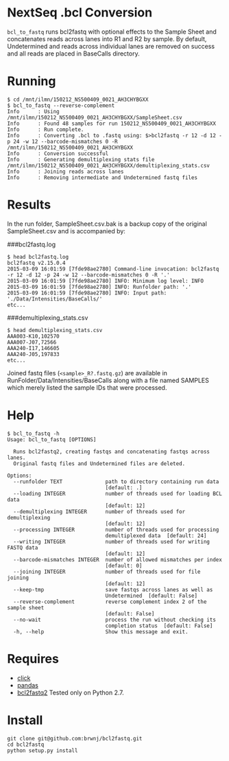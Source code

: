 # NextSeq .bcl Conversion
`bcl_to_fastq` runs bcl2fastq with optional effects to the Sample Sheet and
concatenates reads across lanes into R1 and R2 by sample. By default,
Undetermined and reads across individual lanes are removed on success and
all reads are placed in BaseCalls directory.

# Running
```
$ cd /mnt/ilmn/150212_NS500409_0021_AH3CHYBGXX
$ bcl_to_fastq --reverse-complement
Info      : Using /mnt/ilmn/150212_NS500409_0021_AH3CHYBGXX/SampleSheet.csv
Info      : Found 48 samples for run 150212_NS500409_0021_AH3CHYBGXX
Info      : Run complete.
Info      : Converting .bcl to .fastq using: $>bcl2fastq -r 12 -d 12 -p 24 -w 12 --barcode-mismatches 0 -R /mnt/ilmn/150212_NS500409_0021_AH3CHYBGXX
Info      : Conversion successful
Info      : Generating demultiplexing stats file /mnt/ilmn/150212_NS500409_0021_AH3CHYBGXX/demultiplexing_stats.csv
Info      : Joining reads across lanes
Info      : Removing intermediate and Undetermined fastq files
```

# Results
In the run folder, SampleSheet.csv.bak is a backup copy of the original
SampleSheet.csv and is accompanied by:

###bcl2fastq.log
```
$ head bcl2fastq.log
bcl2fastq v2.15.0.4
2015-03-09 16:01:59 [7fde98ae2780] Command-line invocation: bcl2fastq -r 12 -d 12 -p 24 -w 12 --barcode-mismatches 0 -R '.'
2015-03-09 16:01:59 [7fde98ae2780] INFO: Minimum log level: INFO
2015-03-09 16:01:59 [7fde98ae2780] INFO: Runfolder path: '.'
2015-03-09 16:01:59 [7fde98ae2780] INFO: Input path: './Data/Intensities/BaseCalls/'
etc...
```

###demultiplexing_stats.csv
```
$ head demultiplexing_stats.csv
AAA003-K10,102570
AAA007-J07,72566
AAA240-I17,146605
AAA240-J05,197833
etc...
```

Joined fastq files (`<sample>_R?.fastq.gz`) are available in
RunFolder/Data/Intensities/BaseCalls along with a file named SAMPLES which
merely listed the sample IDs that were processed.

# Help
```
$ bcl_to_fastq -h
Usage: bcl_to_fastq [OPTIONS]

  Runs bcl2fastq2, creating fastqs and concatenating fastqs across lanes.
  Original fastq files and Undetermined files are deleted.

Options:
  --runfolder TEXT              path to directory containing run data
                                [default: .]
  --loading INTEGER             number of threads used for loading BCL data
                                [default: 12]
  --demultiplexing INTEGER      number of threads used for demultiplexing
                                [default: 12]
  --processing INTEGER          number of threads used for processing
                                demultiplexed data  [default: 24]
  --writing INTEGER             number of threads used for writing FASTQ data
                                [default: 12]
  --barcode-mismatches INTEGER  number of allowed mismatches per index
                                [default: 0]
  --joining INTEGER             number of threads used for file joining
                                [default: 12]
  --keep-tmp                    save fastqs across lanes as well as
                                Undetermined  [default: False]
  --reverse-complement          reverse complement index 2 of the sample sheet
                                [default: False]
  --no-wait                     process the run without checking its
                                completion status  [default: False]
  -h, --help                    Show this message and exit.
```

# Requires
+ [click](http://click.pocoo.org/4/)
+ [pandas](http://pandas.pydata.org/)
+ [bcl2fastq2](http://support.illumina.com/downloads/bcl2fastq_conversion_software.html)
Tested only on Python 2.7.

# Install
```
git clone git@github.com:brwnj/bcl2fastq.git
cd bcl2fastq
python setup.py install
```
